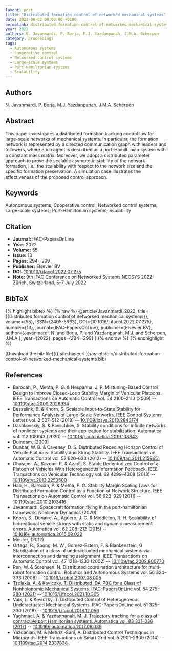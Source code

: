 ```yaml
---
layout: post
title: "Distributed formation control of networked mechanical systems"
date: 2022-08-02 00:00:00 +0100
permalink: distributed-formation-control-of-networked-mechanical-systems
year: 2022
authors: N. Javanmardi, P. Borja, M.J. Yazdanpanah, J.M.A. Scherpen
category: proceedings
tags:
  - Autonomous systems
  - Cooperative control
  - Networked control systems
  - Large-scale systems
  - Port-Hamiltonian systems
  - Scalability
---
```

 
## Authors
[N. Javanmardi](authors/najmeh-javanmardi), [P. Borja](authors/luis-pablo-borja), [M.J. Yazdanpanah](authors/mohammad-javad-yazdanpanah), [J.M.A. Scherpen](authors/jacquelien-m-a-scherpen)
 
## Abstract
This paper investigates a distributed formation tracking control law for large-scale networks of mechanical systems. In particular, the formation network is represented by a directed communication graph with leaders and followers, where each agent is described as a port-Hamiltonian system with a constant mass matrix. Moreover, we adopt a distributed parameter approach to prove the scalable asymptotic stability of the network formation, i.e., the scalability with respect to the network size and the specific formation preservation. A simulation case illustrates the effectiveness of the proposed control approach.
 
## Keywords
Autonomous systems; Cooperative control; Networked control systems; Large-scale systems; Port-Hamiltonian systems; Scalability
 
## Citation
- **Journal:** IFAC-PapersOnLine
- **Year:** 2022
- **Volume:** 55
- **Issue:** 13
- **Pages:** 294--299
- **Publisher:** Elsevier BV
- **DOI:** [10.1016/j.ifacol.2022.07.275](https://doi.org/10.1016/j.ifacol.2022.07.275)
- **Note:** 9th IFAC Conference on Networked Systems NECSYS 2022- Zürich, Switzerland, 5–7 July 2022
 
## BibTeX
{% highlight bibtex %}
{% raw %}
@article{Javanmardi_2022,
  title={{Distributed formation control of networked mechanical systems}},
  volume={55},
  ISSN={2405-8963},
  DOI={10.1016/j.ifacol.2022.07.275},
  number={13},
  journal={IFAC-PapersOnLine},
  publisher={Elsevier BV},
  author={Javanmardi, N. and Borja, P. and Yazdanpanah, M.J. and Scherpen, J.M.A.},
  year={2022},
  pages={294--299}
}
{% endraw %}
{% endhighlight %}
 
[Download the bib file]({{ site.baseurl }}/assets/bib/distributed-formation-control-of-networked-mechanical-systems.bib)
 
## References
- Barooah, P., Mehta, P. G. & Hespanha, J. P. Mistuning-Based Control Design to Improve Closed-Loop Stability Margin of Vehicular Platoons. IEEE Transactions on Automatic Control vol. 54 2100–2113 (2009) -- [10.1109/tac.2009.2026934](https://doi.org/10.1109/tac.2009.2026934)
- Besselink, B. & Knorn, S. Scalable Input-to-State Stability for Performance Analysis of Large-Scale Networks. IEEE Control Systems Letters vol. 2 507–512 (2018) -- [10.1109/lcsys.2018.2843174](https://doi.org/10.1109/lcsys.2018.2843174)
- Dashkovskiy, S. & Pavlichkov, S. Stability conditions for infinite networks of nonlinear systems and their application for stabilization. Automatica vol. 112 108643 (2020) -- [10.1016/j.automatica.2019.108643](https://doi.org/10.1016/j.automatica.2019.108643)
- Duindam, (2009)
- Dunbar, W. B. & Caveney, D. S. Distributed Receding Horizon Control of Vehicle Platoons: Stability and String Stability. IEEE Transactions on Automatic Control vol. 57 620–633 (2012) -- [10.1109/tac.2011.2159651](https://doi.org/10.1109/tac.2011.2159651)
- Ghasemi, A., Kazemi, R. & Azadi, S. Stable Decentralized Control of a Platoon of Vehicles With Heterogeneous Information Feedback. IEEE Transactions on Vehicular Technology vol. 62 4299–4308 (2013) -- [10.1109/tvt.2013.2253500](https://doi.org/10.1109/tvt.2013.2253500)
- Hao, H., Barooah, P. & Mehta, P. G. Stability Margin Scaling Laws for Distributed Formation Control as a Function of Network Structure. IEEE Transactions on Automatic Control vol. 56 923–929 (2011) -- [10.1109/tac.2010.2103416](https://doi.org/10.1109/tac.2010.2103416)
- Javanmardi, Spacecraft formation flying in the port-hamiltonian framework. Nonlinear Dynamics (2020)
- Knorn, S., Donaire, A., Agüero, J. C. & Middleton, R. H. Scalability of bidirectional vehicle strings with static and dynamic measurement errors. Automatica vol. 62 208–212 (2015) -- [10.1016/j.automatica.2015.09.022](https://doi.org/10.1016/j.automatica.2015.09.022)
- Meurer, (2012)
- Ortega, R., Spong, M. W., Gomez-Estern, F. & Blankenstein, G. Stabilization of a class of underactuated mechanical systems via interconnection and damping assignment. IEEE Transactions on Automatic Control vol. 47 1218–1233 (2002) -- [10.1109/tac.2002.800770](https://doi.org/10.1109/tac.2002.800770)
- Ren, W. & Sorensen, N. Distributed coordination architecture for multi-robot formation control. Robotics and Autonomous Systems vol. 56 324–333 (2008) -- [10.1016/j.robot.2007.08.005](https://doi.org/10.1016/j.robot.2007.08.005)
- [Tsolakis, A. & Keviczky, T. Distributed IDA-PBC for a Class of Nonholonomic Mechanical Systems. IFAC-PapersOnLine vol. 54 275–280 (2021)](distributed-ida-pbc-for-a-class-of-nonholonomic-mechanical-systems) -- [10.1016/j.ifacol.2021.10.365](https://doi.org/10.1016/j.ifacol.2021.10.365)
- Valk, L. & Keviczky, T. Distributed Control of Heterogeneous Underactuated Mechanical Systems. IFAC-PapersOnLine vol. 51 325–330 (2018) -- [10.1016/j.ifacol.2018.12.056](https://doi.org/10.1016/j.ifacol.2018.12.056)
- [Yaghmaei, A. & Yazdanpanah, M. J. Trajectory tracking for a class of contractive port Hamiltonian systems. Automatica vol. 83 331–336 (2017)](trajectory-tracking-for-a-class-of-contractive-port-hamiltonian-systems) -- [10.1016/j.automatica.2017.06.039](https://doi.org/10.1016/j.automatica.2017.06.039)
- Yazdanian, M. & Mehrizi-Sani, A. Distributed Control Techniques in Microgrids. IEEE Transactions on Smart Grid vol. 5 2901–2909 (2014) -- [10.1109/tsg.2014.2337838](https://doi.org/10.1109/tsg.2014.2337838)

